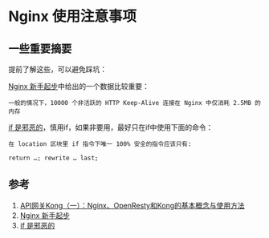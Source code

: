 <!-- toc -->
# Nginx 使用注意事项

## 一些重要摘要

提前了解这些，可以避免踩坑：

[Nginx 新手起步][2]中给出的一个数据比较重要： 

	一般的情况下，10000 个非活跃的 HTTP Keep-Alive 连接在 Nginx 中仅消耗 2.5MB 的内存

[if 是邪恶的][3]，慎用if，如果非要用，最好只在if中使用下面的命令：

	在 location 区块里 if 指令下唯一 100% 安全的指令应该只有:
	
	return …; rewrite … last;

## 参考

1. [API网关Kong（一）：Nginx、OpenResty和Kong的基本概念与使用方法][1]
2. [Nginx 新手起步][2]
3. [if 是邪恶的][3]

[1]: https://www.lijiaocn.com/%E9%A1%B9%E7%9B%AE/2018/09/29/nginx-openresty-kong.html "API网关Kong（一）：Nginx、OpenResty和Kong的基本概念与使用方法"
[2]: https://moonbingbing.gitbooks.io/openresty-best-practices/content/ngx/nginx_brief.html "Nginx 新手起步"
[3]: https://moonbingbing.gitbooks.io/openresty-best-practices/content/ngx/if_is_evil.html "if 是邪恶的"
